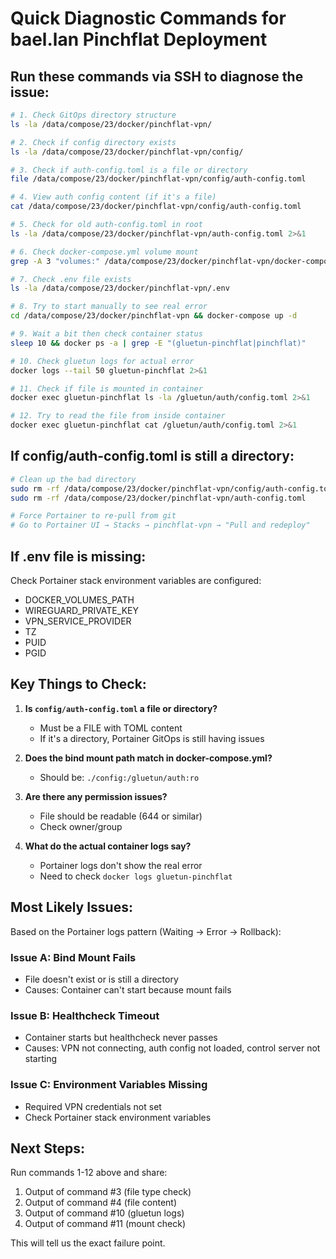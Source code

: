 # Quick Diagnostic Commands for bael.lan Pinchflat Deployment

## Run these commands via SSH to diagnose the issue:

```bash
# 1. Check GitOps directory structure
ls -la /data/compose/23/docker/pinchflat-vpn/

# 2. Check if config directory exists
ls -la /data/compose/23/docker/pinchflat-vpn/config/

# 3. Check if auth-config.toml is a file or directory
file /data/compose/23/docker/pinchflat-vpn/config/auth-config.toml

# 4. View auth config content (if it's a file)
cat /data/compose/23/docker/pinchflat-vpn/config/auth-config.toml

# 5. Check for old auth-config.toml in root
ls -la /data/compose/23/docker/pinchflat-vpn/auth-config.toml 2>&1

# 6. Check docker-compose.yml volume mount
grep -A 3 "volumes:" /data/compose/23/docker/pinchflat-vpn/docker-compose.yml | head -6

# 7. Check .env file exists
ls -la /data/compose/23/docker/pinchflat-vpn/.env

# 8. Try to start manually to see real error
cd /data/compose/23/docker/pinchflat-vpn && docker-compose up -d

# 9. Wait a bit then check container status
sleep 10 && docker ps -a | grep -E "(gluetun-pinchflat|pinchflat)"

# 10. Check gluetun logs for actual error
docker logs --tail 50 gluetun-pinchflat 2>&1

# 11. Check if file is mounted in container
docker exec gluetun-pinchflat ls -la /gluetun/auth/config.toml 2>&1

# 12. Try to read the file from inside container
docker exec gluetun-pinchflat cat /gluetun/auth/config.toml 2>&1
```

## If config/auth-config.toml is still a directory:

```bash
# Clean up the bad directory
sudo rm -rf /data/compose/23/docker/pinchflat-vpn/config/auth-config.toml
sudo rm -rf /data/compose/23/docker/pinchflat-vpn/auth-config.toml

# Force Portainer to re-pull from git
# Go to Portainer UI → Stacks → pinchflat-vpn → "Pull and redeploy"
```

## If .env file is missing:

Check Portainer stack environment variables are configured:
- DOCKER_VOLUMES_PATH
- WIREGUARD_PRIVATE_KEY
- VPN_SERVICE_PROVIDER
- TZ
- PUID
- PGID

## Key Things to Check:

1. **Is `config/auth-config.toml` a file or directory?**
   - Must be a FILE with TOML content
   - If it's a directory, Portainer GitOps is still having issues

2. **Does the bind mount path match in docker-compose.yml?**
   - Should be: `./config:/gluetun/auth:ro`

3. **Are there any permission issues?**
   - File should be readable (644 or similar)
   - Check owner/group

4. **What do the actual container logs say?**
   - Portainer logs don't show the real error
   - Need to check `docker logs gluetun-pinchflat`

## Most Likely Issues:

Based on the Portainer logs pattern (Waiting → Error → Rollback):

### Issue A: Bind Mount Fails
- File doesn't exist or is still a directory
- Causes: Container can't start because mount fails

### Issue B: Healthcheck Timeout
- Container starts but healthcheck never passes
- Causes: VPN not connecting, auth config not loaded, control server not starting

### Issue C: Environment Variables Missing
- Required VPN credentials not set
- Check Portainer stack environment variables

## Next Steps:

Run commands 1-12 above and share:
1. Output of command #3 (file type check)
2. Output of command #4 (file content) 
3. Output of command #10 (gluetun logs)
4. Output of command #11 (mount check)

This will tell us the exact failure point.
